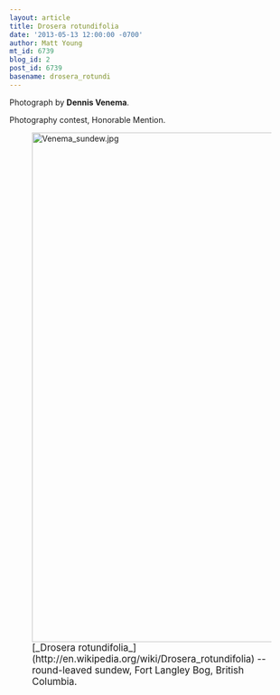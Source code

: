 ```yaml
---
layout: article
title: Drosera rotundifolia
date: '2013-05-13 12:00:00 -0700'
author: Matt Young
mt_id: 6739
blog_id: 2
post_id: 6739
basename: drosera_rotundi
---
```

Photograph by **Dennis Venema**.

Photography contest, Honorable Mention.

<figure>
<img src="/PT/uploads/2013/Venema_sundew.jpg" alt="Venema_sundew.jpg" width="600" height="902" />
<figcaption markdown="span">
<big>[_Drosera rotundifolia_](http://en.wikipedia.org/wiki/Drosera_rotundifolia) -- round-leaved sundew, Fort Langley Bog, British Columbia.</big>

</figcaption>
</figure>
